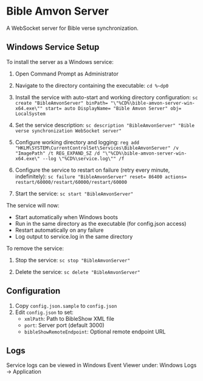 # Bible Amvon Server

A WebSocket server for Bible verse synchronization.

## Windows Service Setup

To install the server as a Windows service:

1. Open Command Prompt as Administrator

2. Navigate to the directory containing the executable:
```cd %~dp0```

3. Install the service with auto-start and working directory configuration:
```sc create "BibleAmvonServer" binPath= "\"%CD%\bible-amvon-server-win-x64.exe\"" start= auto DisplayName= "Bible Amvon Server" obj= LocalSystem```

4. Set the service description:
```sc description "BibleAmvonServer" "Bible verse synchronization WebSocket server"```

5. Configure working directory and logging:
```reg add "HKLM\SYSTEM\CurrentControlSet\Services\BibleAmvonServer" /v "ImagePath" /t REG_EXPAND_SZ /d "\"%CD%\bible-amvon-server-win-x64.exe\" --log \"%CD%\service.log\"" /f```

6. Configure the service to restart on failure (retry every minute, indefinitely):
```sc failure "BibleAmvonServer" reset= 86400 actions= restart/60000/restart/60000/restart/60000```

7. Start the service:
```sc start "BibleAmvonServer"```

The service will now:
- Start automatically when Windows boots
- Run in the same directory as the executable (for config.json access)
- Restart automatically on any failure
- Log output to service.log in the same directory

To remove the service:
1. Stop the service:
```sc stop "BibleAmvonServer"```

2. Delete the service:
```sc delete "BibleAmvonServer"```

## Configuration

1. Copy `config.json.sample` to `config.json`
2. Edit `config.json` to set:
   - `xmlPath`: Path to BibleShow XML file
   - `port`: Server port (default 3000)
   - `bibleShowRemoteEndpoint`: Optional remote endpoint URL

## Logs

Service logs can be viewed in Windows Event Viewer under:
Windows Logs -> Application
